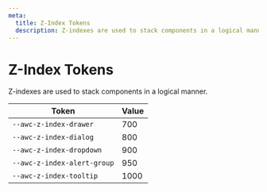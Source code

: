 ```yaml
---
meta:
  title: Z-Index Tokens
  description: Z-indexes are used to stack components in a logical manner.
---
```


# Z-Index Tokens

Z-indexes are used to stack components in a logical manner.

| Token                       | Value |
| --------------------------- | ----- |
| `--awc-z-index-drawer`      | 700   |
| `--awc-z-index-dialog`      | 800   |
| `--awc-z-index-dropdown`    | 900   |
| `--awc-z-index-alert-group` | 950   |
| `--awc-z-index-tooltip`     | 1000  |
